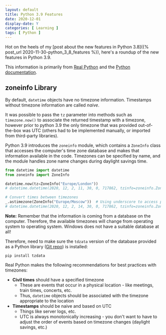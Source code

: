 ```yaml
---
layout: default
title: Python 3.9 Features
date: 2020-12-01
display-date: Y
categories: [ Learning ]
tags: [ Python ]
---
```


Hot on the heels of my [post about the new features in Python 3.8]({% post_url 2020-11-30-python_3_8_features %}),
here's a roundup of the new features in Python 3.9.

This information is primarily from [Real Python](https://realpython.com/courses/cool-new-features-python-39/)
and the [Python documentation](https://docs.python.org/3/whatsnew/3.9.html).

## zoneinfo Library

By default, `datetime` objects have no timezone information. Timestamps without timezone information are called *naive*.

It was possible to pass the `tz` parameter into methods such as `timezone.now()` to associate the returned timestamp with
a timezone, however prior to python 3.9 the only timezone that was provided out-of-the-box was UTC (others had to be
implemented manually, or imported from third-party libraries).

Python 3.9 introduces the `zoneinfo` module, which contains a `ZoneInfo` class that accesses the computer's time zone
database and makes that information available in the code. Timezones can be specified by name, and the module handles zone
name changes during daylight savings time.

```python
from datetime import datetime
from zoneinfo import ZoneInfo

datetime.now(tz=ZoneInfo("Europe/London"))
# datetime.datetime(2020, 12, 2, 11, 30, 0, 717862, tzinfo=zoneinfo.ZoneInfo(key='Europe/London'))

# Convert times between timezones
_.astimezone(ZoneInfo("Europe/Moscow"))  # Using underscore to access previous expression result
# datetime.datetime(2020, 12, 2, 14, 30, 0, 717862, tzinfo=zoneinfo.ZoneInfo(key='Europe/Moscow'))
```

**Note:** Remember that the information is coming from a database on the computer. Therefore, the available timezones will
change from operating system to operating system. Windows does not have a suitable database at all!

Therefore, need to make sure the `tdzata` version of the database provided as a Python library ([Git repo](https://github.com/python/tzdata))
is installed:

```shell_script
pip install tzdata
```
Real Python makes the following recommendations for best practices with timezones:

- **Civil times** should have a specified timezone
  - These are events that occur in a physical location - like meetings, train times, concerts, etc.
  - Thus, `datetime` objects should be associated with the timezone appropriate to the location
- **Timestamps** should be naive and based on UTC
  - Things like server logs, etc.
  - UTC is always monotonically increasing - you don't want to have to adjust the order of events based on timezone changes
  (daylight savings, etc.)

